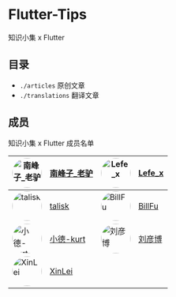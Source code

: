 # Flutter-Tips
知识小集 x Flutter

## 目录

- `./articles` 原创文章
- `./translations` 翻译文章

## 成员

知识小集 x Flutter 成员名单

 <a href="https://weibo.com/touristdiary"><img style="border-radius: 30px" src="https://tva1.sinaimg.cn/crop.1.0.1366.1366.180/c5ff030ejw8f5bbc70i61j212011yq80.jpg" title="南峰子_老驴" width="60"/></a> | [南峰子_老驴](https://weibo.com/touristdiary) | <a href="https://weibo.com/u/5953150140"><img style="border-radius: 30px" src="https://tva4.sinaimg.cn/crop.8.0.1226.1226.180/006uSOiEjw8f9h4ihstq4j30yi0y2gnq.jpg" title="Lefe_x" width="60"/></a> | [Lefe_x](https://weibo.com/u/5953150140) 
------------- | ------------- | ------------- | -------------
<a href="https://github.com/talisk"><img style="border-radius: 30px" src="https://avatars1.githubusercontent.com/u/7621572?s=460&v=4" title="talisk" width="60"/></a> | [talisk](https://github.com/talisk) | <a href="https://github.com/fuleibill"><img style="border-radius: 30px" src="https://avatars1.githubusercontent.com/u/9024080?s=460&v=4" title="BillFu" width="60"/></a> | [BillFu](https://github.com/fuleibill)
<a href="https://github.com/koudle"><img style="border-radius: 30px" src="https://avatars2.githubusercontent.com/u/13464904?s=460&v=4" title="小德-kurt" width="60"/></a> | [小德-kurt](https://github.com/koudle) | <a href="https://github.com/Realank"><img style="border-radius: 30px" src="https://avatars1.githubusercontent.com/u/11557944?s=460&v=4" title="刘彦博" width="60"/></a> | [刘彦博](https://github.com/Realank)
<a href="https://github.com/Vadaski"><img style="border-radius: 30px" src="https://avatars1.githubusercontent.com/u/23734225?s=460&v=4" title="XinLei" width="60"/></a> | [XinLei](https://github.com/Vadaski) ||
